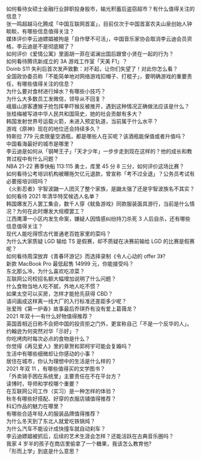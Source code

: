 如何看待女硕士金融行业辞职投身股市，输光积蓄后盗窃超市？有什么值得关注的信息？  
张一鸣超越马化腾成「中国互联网首富」，目前仅次于中国首富农夫山泉创始人钟睒睒，有哪些信息值得关注？  
媒体评价李云迪嫖娼被拘是「自作孽不可活」，中国音乐家协会取消李云迪会员资格，李云迪是不是彻底糊了？  
如何评价《爱情公寓》里面胡一菲在诺澜出国后跟曾小贤在一起的行为？  
如何看待腾讯新成立的 3A 游戏工作室「天美 F1」？  
Doinb S11 失利后首次发声致歉：对不起，让你们失望了！对此你怎么看？  
全国政协委员称「不能简单地对网络游戏扣帽子、打棍子」，要明确游戏的重要责任，有哪些值得关注的信息？  
为什么要对食材进行焯水？有哪些小技巧？  
为什么大多数员工发微信，领导从不回复？  
峨眉山游客遭猴子抢包挥拳吓猴反被推开，遇到这种情况正确做法应该是什么？  
张桂梅被写进中华人民共和国简史，她的社会贡献有多大？  
韩国发射世界号运载火箭，未进入预定轨道，当前属于什么水平？  
游戏《原神》现在的地位还会持续多久？  
特斯拉 779 元卖限量空酒瓶，都是哪些人在买呢？该酒瓶能保值或者升值吗？  
中国看海最好的城市是哪里？  
李云迪是如何从「钢琴王子」「天才少年」一步步走到现在这样的？他的成长和教育过程中有什么问题？  
NBA 21-22 赛季快船 113:115 勇士，库里 45 分 8 三分，如何评价这场比赛？  
如何看待公考培训机构被曝拖欠亿元退款，曾宣称「考不过全退」？公务员考试有必要报培训班吗？  
《火影忍者》宇智波鼬一人团灭了整个家族，是鼬太强了还是宇智波族名不其实？  
如何看待 2021 年清华特奖候选人名单？  
韩国爆发万人罢工集会，数千人穿《鱿鱼游戏》同款服装面具游行，当前是什么情况？为何在此时爆发大规模罢工？  
江西鹰潭一小区内发生命案，嫌疑人因情感纠纷持刀杀死 3 人后自杀，还有哪些信息值得关注？  
现代人能吃得惯古代普通老百姓家里的菜吗？  
为什么大家质疑 LGD 输给 TS 是假赛，却不质疑在决赛前输给 LGD 的比赛是假赛呢？  
如何看待周深放弃《青春环游记》而选择录制《令人心动的 offer 3》?  
新款 MacBook Pro 最低起售 14999 元，你能接受吗？  
东北那么冷，为什么喜欢吃凉菜？  
互联网公司校招名额大幅增加说明了什么问题？  
什么食物当地人吃不腻，外地人吃不惯？  
如果太空可以买房，怎样才能抢先获得 CBD？  
请问画成这样离一线大厂的入行标准还差距多少呢？  
张爱玲《第一炉香》故事最后乔琪乔有没有爱上葛薇龙？  
2021 年双十一有什么好物值得推荐？  
英国首相近日称不会把中国的投资拒之门外，更宣称自己「不是一个反华的人」。约翰逊为何突然对华「示好」？  
你吃烤肉时每次必点的食物是什么？  
你觉得《再见爱人》里的章贺和郭柯宇可能会复婚吗？  
生活中有哪些细微却让你感动的小事？  
居住在城市，你认为理想中的生活是什么样的？  
2021 年双 11 ，有哪些值得买的文学图书？  
「外卖骑手困在系统里」主要责任在不在平台方？  
读博时，导师和学校哪个重要？  
在互联网公司工作（实习）是一种怎样的体验？  
秋冬有哪些好搭配、好穿的衣服店铺值得推荐？  
科幻作品的魅力在哪里？  
有哪些合适年轻人的服装品牌值得推荐？  
为什么冬天到了东北人就爱吃铁锅炖？  
为什么汽车不能设计成快撞车就自动刹车？  
李云迪嫖娼被抓后，后续的艺术生涯会怎样？还能活跃在古典音乐圈吗？  
我家 4 岁半的孩子在商店里偷拿了一个糖果，我该怎么教育他?  
「形而上学」到底是什么意思？  

